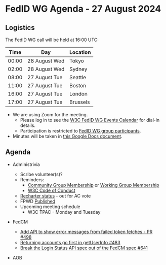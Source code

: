 # FedID WG Agenda - 27 August 2024

## Logistics

The FedID WG call will be held at 16:00 UTC:

| Time         | Day    | Location      |
| ------------ | ------ | ------------- |
| 00:00 | 28 August Wed | Tokyo         |
| 02:00 | 28 August Wed | Sydney        |
| 08:00 | 27 August Tue | Seattle       |
| 11:00 | 27 August Tue | Boston        |
| 16:00 | 27 August Tue | London        |
| 17:00 | 27 August Tue | Brussels      |


* We are using Zoom for the meeting.
    * Please log in to see the [W3C FedID WG Events Calendar](https://www.w3.org/groups/wg/fedid/calendar/) for dial-in details. 
    * Participation is restricted to [FedID WG group participants](https://www.w3.org/groups/wg/fedid/participants/).
* Minutes will be taken in [this Google Docs document](https://docs.google.com/document/d/1sXG7AdDO61nMSyO9Z3eic5aCTyRfJmwmKGl4yrNrL0k/edit).


## Agenda

* Administrivia
  * Scribe volunteer(s)?
  * Reminders: 
     * [Community Group Membership](https://www.w3.org/community/fed-id/) or [Working Group Membership](https://www.w3.org/groups/wg/fedid/)
     * [W3C Code of Conduct](https://www.w3.org/policies/code-of-conduct/)
  * [Recharter status](https://www.w3.org/2024/07/wg-fedid-charter.html) - out for AC vote
  * FPWD [Published](https://www.w3.org/TR/fedcm/)
  * Upcoming meeting schedule
     * W3C TPAC - Monday and Tuesday
 
* FedCM
  * [Add API to show error messages from failed token fetches - PR #498](https://github.com/w3c-fedid/FedCM/pull/498)
  * [Returning accounts go first in getUserInfo #483](https://github.com/w3c-fedid/FedCM/pull/483)
  * [Break the Login Status API spec out of the FedCM spec #641](https://github.com/w3c-fedid/FedCM/issues/641)

* AOB
 

